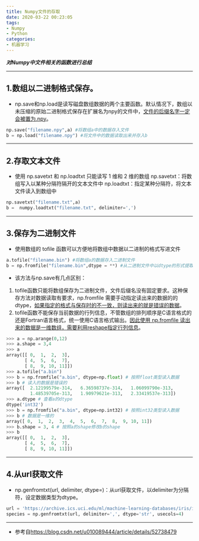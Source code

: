 ```yaml
---
title: Numpy文件的存取
date: 2020-03-22 00:23:05
tags:
- Numpy
- Python
categories:
- 机器学习
---
```

***对Numpy中文件相关的函数进行总结***
<!--more-->
---
## 1.数组以二进制格式保存。
- np.save和np.load是读写磁盘数组数据的两个主要函数。默认情况下，数组以未压缩的原始二进制格式保存在扩展名为npy的文件中，<u>文件的后缀名字一定会被置为.npy</u>。
```python
np.save("filename.npy",a) #将数组a中的数据存入文件
b = np.load("filename.npy") #将文件中的数据读取出来并存入b
```
---
## 2.存取文本文件
- 使用 np.savetxt 和 np.loadtxt 只能读写 1 维和 2 维的数组
np.savetxt：将数组写入以某种分隔符隔开的文本文件中
np.loadtxt：指定某种分隔符，将文本文件读入到数组中
```python
np.savetxt("filename.txt",a)
b =  numpy.loadtxt("filename.txt", delimiter=',')
```
---
## 3.保存为二进制文件
- 使用数组的 tofile 函数可以方便地将数组中数据以二进制的格式写进文件
```python
a.tofile("filename.bin") #将数组a的数据存入二进制文件
b = np.fromfile("filename.bin",dtype = **) #从二进制文件中以dtype的形式提取数据并存储于b
```
- 该方法与np.save有几点区别：
1. tofile函数只能将数组保存为二进制文件，文件后缀名没有固定要求。这种保存方法对数据读取有要求，np.fromfile 需要手动指定读出来的数据的的dtype，<u>如果指定的格式与保存时的不一致，则读出来的就是错误的数据</u>。
2. tofile函数不能保存当前数据的行列信息，不管数组的排列顺序是C语言格式的还是Fortran语言格式，统一使用C语言格式输出。<u>因此使用 np.fromfile 读出来的数据是一维数组，需要利用reshape指定行列信息</u>。
```python
>>> a = np.arange(0,12)
>>> a.shape = 3,4
>>> a
array([[ 0,  1,  2,  3],
       [ 4,  5,  6,  7],
       [ 8,  9, 10, 11]])
>>> a.tofile("a.bin")
>>> b = np.fromfile("a.bin", dtype=np.float) # 按照float类型读入数据
>>> b # 读入的数据是错误的
array([  2.12199579e-314,   6.36598737e-314,   1.06099790e-313,
         1.48539705e-313,   1.90979621e-313,   2.33419537e-313])
>>> a.dtype # 查看a的dtype
dtype('int32')
>>> b = np.fromfile("a.bin", dtype=np.int32) # 按照int32类型读入数据
>>> b # 数据是一维的
array([ 0,  1,  2,  3,  4,  5,  6,  7,  8,  9, 10, 11])
>>> b.shape = 3, 4 # 按照a的shape修改b的shape
>>> b
array([[ 0,  1,  2,  3],
       [ 4,  5,  6,  7],
       [ 8,  9, 10, 11]])
```
---
## 4.从url获取文件
- np.genfromtxt(url, delimiter, dtype=)：从url获取文件，以delimiter为分隔符，设定数据类型为dtype。
```python
url = 'https://archive.ics.uci.edu/ml/machine-learning-databases/iris/iris.data'
species = np.genfromtxt(url, delimiter=',', dtype='str', usecols=4)
```
---
- 参考自<https://blog.csdn.net/u010089444/article/details/52738479>